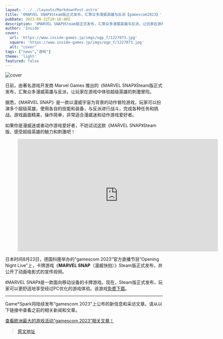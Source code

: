 ```yaml
---
layout: '../../layouts/MarkdownPost.astro'
title: '《MARVEL SNAP》Steam版正式发布，汇聚众多漫威英雄与反派【gamescom2023】'
pubDate: 2023-08-22T20:18:40Z
description: '《MARVEL SNAP》Steam版正式发布，汇聚众多漫威英雄与反派，让玩家在游戏中体验超级英雄的刺激冒险。'
author: 'Inside'
cover:
  url: 'https://www.inside-games.jp/imgs/ogp_f/1227073.jpg'
  square: 'https://www.inside-games.jp/imgs/ogp_f/1227073.jpg'
  alt: "cover"
tags: ["news","游戏"]
theme: 'light'
featured: false
---
```


![cover](https://www.inside-games.jp/imgs/ogp_f/1227073.jpg)

日前，由著名游戏开发商 Marvel Games 推出的《MARVEL SNAP》Steam版正式发布，汇聚众多漫威英雄与反派，让玩家在游戏中体验超级英雄的刺激冒险。

据悉，《MARVEL SNAP》是一款以漫威宇宙为背景的动作冒险游戏，玩家可以扮演多个超级英雄，使用各自的技能和装备，与反派进行战斗，完成各种任务和挑战。游戏画面精美，操作简单，非常适合漫威迷和动作游戏爱好者。

如果你是漫威迷或者动作游戏爱好者，不妨试试这款《MARVEL SNAP》Steam版，感受超级英雄的魅力和刺激吧！

<figure class="ctms-editor-youtube"><iframe src="https://www.youtube.com/embed/9hmPpS4dpqo?rel=0" width="640" height="360" max-width="100%" frameborder="0" allow="accelerometer; autoplay; encrypted-media; gyroscope; picture-in-picture" allowfullscreen=""></iframe></figure>
<p>日本时间8月23日，德国科隆举办的“gamescom 2023”官方直播节目“Opening Night Live”上，卡牌游戏《<b>MARVEL SNAP</b>（漫威快拍）》Steam版正式发布，并公开了动画电影式的宣传视频。</p>
<p>《MARVEL SNAP》是一款面向移动设备的卡牌游戏。现在，Steam版正式发布，玩家可以更舒适地享受经过PC优化的游戏体验。该游戏<a target="_blank" rel="noopener noreferrer nofollow" href="https://store.steampowered.com/app/1997040/MARVEL_SNAP/">免费下载</a>。</p>
<hr>
<p>Game*Spark将陆续发布“gamescom 2023”上公布的新信息和采访文章。请从以下链接中查看之前的相关新闻和文章。</p>
<a href="https://www.gamespark.jp/special/778/recent/gamescom+2023" class="btn w" rel="nofollow noopener" target="_blank">查看欧洲最大的游戏活动“gamescom 2023”相关文章！</a>

>[原文地址](https://www.inside-games.jp/article/2023/08/23/148022.html)  